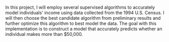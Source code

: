 In this project, I will employ several supervised algorithms to accurately model individuals' income using data collected from the 1994 U.S. Census. I will then choose the best candidate algorithm from preliminary results and further optimize this algorithm to best model the data. The goal with this implementation is to construct a model that accurately predicts whether an individual makes more than $50,000.
